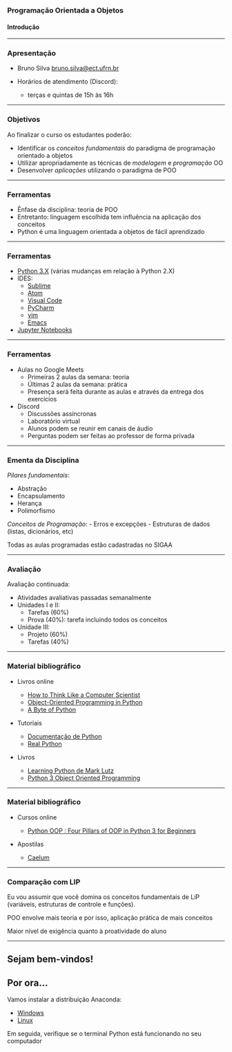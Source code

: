 ### Programação Orientada a Objetos
#### Introdução
--- 

### Apresentação

- Bruno Silva <bruno.silva@ect.ufrn.br>

- Horários de atendimento (Discord):
    - terças e quintas de 15h às 16h
---

### Objetivos

Ao finalizar o curso os estudantes poderão:
    
- Identificar os _conceitos fundamentais_ do paradigma de programação orientado a objetos
- Utilizar apropriadamente as técnicas de _modelagem_ e _programação_ OO
- Desenvolver _aplicações_ utilizando o paradigma de POO

---

### Ferramentas

- Ênfase da disciplina: teoria de POO
- Entretanto: linguagem escolhida tem influência na aplicação dos conceitos
- Python é uma linguagem orientada a objetos de fácil aprendizado

---

### Ferramentas

- [Python 3.X](https://python.org/) (várias mudanças em relação à Python 2.X)
- IDES:  
    - [Sublime](https://www.sublimetext.com/)
    - [Atom](https://atom.io/) 
    - [Visual Code](https://code.visualstudio.com/)
    - [PyCharm](https://www.jetbrains.com/pt-br/pycharm)
    - [vim](https://www.vim.org/)
    - [Emacs](https://www.gnu.org/software/emacs/)
- [Jupyter Notebooks](https://jupyter.org/)

---

### Ferramentas

- Aulas no Google Meets
    - Primeiras 2 aulas da semana: teoria
    - Últimas 2 aulas da semana: prática
    - Presença será feita durante as aulas e através da entrega dos exercícios
- Discord
    - Discussões assíncronas
    - Laboratório virtual
    - Alunos podem se reunir em canais de áudio
    - Perguntas podem ser feitas ao professor de forma privada

---

### Ementa da Disciplina

_Pilares fundamentais_:
- Abstração
- Encapsulamento
- Herança
- Polimorfismo

_Conceitos de Programação_:
    - Erros e excepções 
    - Estruturas de dados (listas, dicionários, etc)

Todas as aulas programadas estão cadastradas no SIGAA

---

### Avaliação

Avaliação continuada:
- Atividades avaliativas passadas semanalmente
- Unidades I e II:
    - Tarefas (60%)
    - Prova (40%): tarefa incluindo todos os conceitos
- Unidade III:
    - Projeto (60%)
    - Tarefas (40%)

--- 

### Material bibliográfico

- Livros online
    - [How to Think Like a Computer Scientist](http://openbookproject.net/thinkcs/python/english3e/)
    - [Object-Oriented Programming in Python](https://python-textbok.readthedocs.io/en/1.0/)
    - [A Byte of Python](https://python.swaroopch.com/)

- Tutoriais
    - [Documentação de Python](https://www.python.org/doc/)
    - [Real Python](https://realpython.com/)

- Livros
    - [Learning Python de Mark Lutz](https://www.amazon.com.br/dp/B00DDZPC9S/ref=dp-kindle-redirect?_encoding=UTF8&btkr=1)
    - [Python 3 Object Oriented Programming](https://www.amazon.com.br/dp/B005O9OFWQ/ref=dp-kindle-redirect?_encoding=UTF8&btkr=1)

--- 

### Material bibliográfico

- Cursos online
    - [Python OOP : Four Pillars of OOP in Python 3 for Beginners](https://www.udemy.com/course/python-oops-beginners/)

- Apostilas
    - [Caelum](https://www.caelum.com.br/apostila/apostila-python-orientacao-a-objetos.pdf)
 
---

### Comparação com LIP

Eu vou assumir que você domina os conceitos fundamentais de LiP (variáveis, estruturas de controle e funções).

POO envolve mais teoria e por isso, aplicação prática de mais conceitos

Maior nível de exigência quanto à proatividade do aluno

---

## Sejam bem-vindos!

## Por ora...

Vamos instalar a distribuição Anaconda:
- [Windows](https://repo.anaconda.com/archive/Anaconda3-2020.11-Windows-x86.exe)
- [Linux](https://repo.anaconda.com/archive/Anaconda3-2021.05-Linux-x86_64.sh)

Em seguida, verifique se o terminal Python está
funcionando no seu computador
